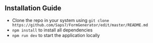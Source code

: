 ## Installation Guide
* Clone the repo in your system using `git clone https://github.com/Saps7/FormGenerator/edit/master/README.md `
* `npm install` to install all dependencies
* `npm run dev` to start the application locally
